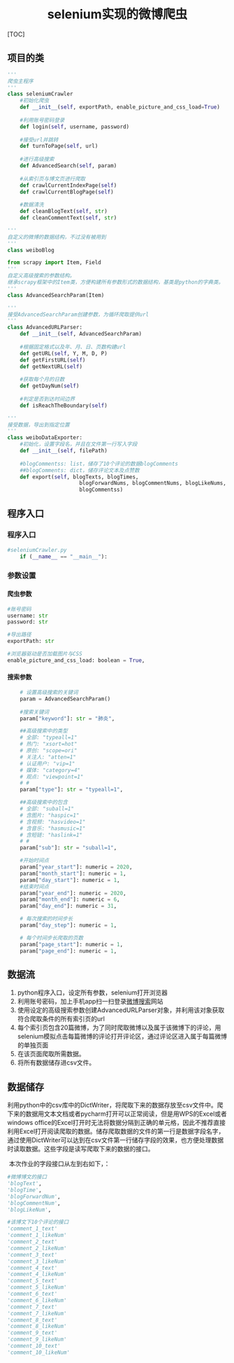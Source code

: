 <center><h1>selenium实现的微博爬虫</h1></center>

[TOC]

## 项目的类

~~~python
'''
爬虫主程序
'''
class seleniumCrawler   
	#初始化爬虫
    def __init__(self, exportPath, enable_picture_and_css_load=True)
    
    #利用账号密码登录
    def login(self, username, password)
    
    #接受url并跳转
    def turnToPage(self, url)
    
    #进行高级搜索    
    def AdvancedSearch(self, param)
    
    #从索引页与博文页进行爬取
    def crawlCurrentIndexPage(self)
    def crawlCurrentBlogPage(self)
        
    #数据清洗
    def cleanBlogText(self, str)
    def cleanCommentText(self, str)     
~~~

~~~python
'''
自定义的微博的数据结构，不过没有被用到
'''
class weiboBlog
~~~

```python
from scrapy import Item, Field
'''
自定义高级搜索的参数结构。
继承scrapy框架中的Item类，方便构建所有参数形式的数据结构，基类是python的字典类。
'''
class AdvancedSearchParam(Item) 
```

~~~python
'''
接受AdvancedSearchParam创建参数，为循环爬取提供url
'''
class AdvancedURLParser:
    def __init__(self, AdvancedSearchParam)
    
    #根据固定格式以及年、月、日、页数构建url
    def getURL(self, Y, M, D, P)
    def getFirstURL(self)
    def getNextURL(self)
    
    #获取每个月的日数
    def getDayNum(self)
    
    #判定是否到达时间边界
    def isReachTheBoundary(self)
~~~

```python
'''
接受数据，导出到指定位置
'''
class weiboDataExporter:
    #初始化，设置字段名，并且在文件第一行写入字段
    def __init__(self, filePath)
    
    #blogCommentss: list，储存了10个评论的数据blogComments
    ##blogComments: dict，储存评论文本及点赞数
    def export(self, blogTexts, blogTimes,
                       blogForwardNums, blogCommentNums, blogLikeNums,
                       blogCommentss)
```

## 程序入口

### 程序入口

```python
#seleniumCrawler.py
	if (__name__ == "__main__"):
```

### 参数设置

#### 爬虫参数

```python
#账号密码
username: str 
password: str

#导出路径
exportPath: str

#浏览器驱动是否加载图片与CSS
enable_picture_and_css_load: boolean = True,
```

#### 搜索参数

```python
    # 设置高级搜索的关键词
    param = AdvancedSearchParam()
    
    #搜索关键词
    param["keyword"]: str = "肺炎",

    ##高级搜索中的类型
    # 全部: "typeall=1"
    # 热门: "xsort=hot"
    # 原创: "scope=ori"
    # 关注人: "atten=1"
    # 认证用户: "vip=1"
    # 媒体: "category=4"
    # 观点: "viewpoint=1"
    # #
    param["type"]: str = "typeall=1",

    ##高级搜索中的包含
    # 全部: "suball=1"
    # 含图片: "haspic=1"
    # 含视频: "hasvideo=1"
    # 含音乐: "hasmusic=1"
    # 含短链: "haslink=1"
    # #
    param["sub"]: str = "suball=1",

    #开始时间点
    param["year_start"]: numeric = 2020,        
    param["month_start"]: numeric = 1,
    param["day_start"]: numeric = 1,
    #结束时间点
    param["year_end"]: numeric = 2020,
    param["month_end"]: numeric = 6,
    param["day_end"]: numeric = 31,

    # 每次搜索的时间步长
    param["day_step"]: numeric = 1,

    # 每个时间步长爬取的页数
    param["page_start"]: numeric = 1,
    param["page_end"]: numeric = 1,
```

## 数据流

1. python程序入口，设定所有参数，selenium打开浏览器
2. 利用账号密码，加上手机app扫一扫登录[微博搜索](https://s.weibo.com)网站
3. 使用设定的高级搜索参数创建AdvancedURLParser对象，并利用该对象获取符合爬取条件的所有索引页的url
4. 每个索引页包含20篇微博，为了同时爬取微博以及属于该微博下的评论，用selenium模拟点击每篇微博的评论打开评论区，通过评论区进入属于每篇微博的单独页面
5. 在该页面爬取所需数据。
6. 将所有数据储存进csv文件。

## 数据储存

​	利用python中的csv库中的DictWriter，将爬取下来的数据存放至csv文件中。爬下来的数据用文本文档或者pycharm打开可以正常阅读，但是用WPS的Excel或者windows office的Excel打开时无法将数据分隔到正确的单元格，因此不推荐直接利用Excel打开阅读爬取的数据。储存爬取数据的文件的第一行是数据字段名字，通过使用DictWriter可以达到在csv文件第一行储存字段的效果，也方便处理数据时读取数据。这些字段是读写爬取下来的数据的接口。

​	本次作业的字段接口从左到右如下，：

```python
#微博博文的接口
'blogText', 
'blogTime', 
'blogForwardNum', 
'blogCommentNum', 
'blogLikeNum',

#该博文下10个评论的接口
'comment_1_text'
'comment_1_likeNum'
'comment_2_text'
'comment_2_likeNum'
'comment_3_text'
'comment_3_likeNum'
'comment_4_text'
'comment_4_likeNum'
'comment_5_text'
'comment_5_likeNum'
'comment_6_text'
'comment_6_likeNum'
'comment_7_text'
'comment_7_likeNum'
'comment_8_text'
'comment_8_likeNum'
'comment_9_text'
'comment_9_likeNum'
'comment_10_text'
'comment_10_likeNum'
```




